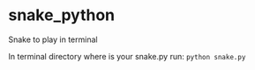 # snake_python
Snake to play in terminal


In terminal directory where is your snake.py run:
`python snake.py`
